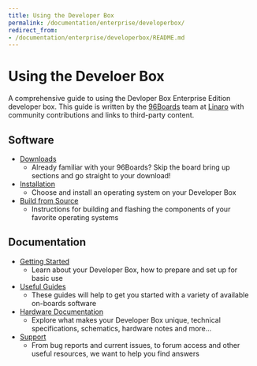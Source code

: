 ```yaml
---
title: Using the Developer Box
permalink: /documentation/enterprise/developerbox/
redirect_from:
- /documentation/enterprise/developerbox/README.md
---
```

# Using the Develoer Box

A comprehensive guide to using the Devloper Box Enterprise Edition developer box. This guide is written by the [96Boards](https://www.96boards.org) team at [Linaro](http://www.linaro.org) with community contributions and links to third-party content.

## Software

- [Downloads](downloads/)
   - Already familiar with your 96Boards? Skip the board bring up sections and go straight to your download!
- [Installation](installation/)
   - Choose and install an operating system on your Developer Box
- [Build from Source](build/)
   - Instructions for building and flashing the components of your favorite operating systems

## Documentation

- [Getting Started](getting-started/)
   - Learn about your Developer Box, how to prepare and set up for basic use
- [Useful Guides](guides/)
   - These guides will help to get you started with a variety of available on-boards software
- [Hardware Documentation](hardware-docs/)
   - Explore what makes your Developer Box unique, technical specifications, schematics, hardware notes and more...
- [Support](support/)
   - From bug reports and current issues, to forum access and other useful resources, we want to help you find answers